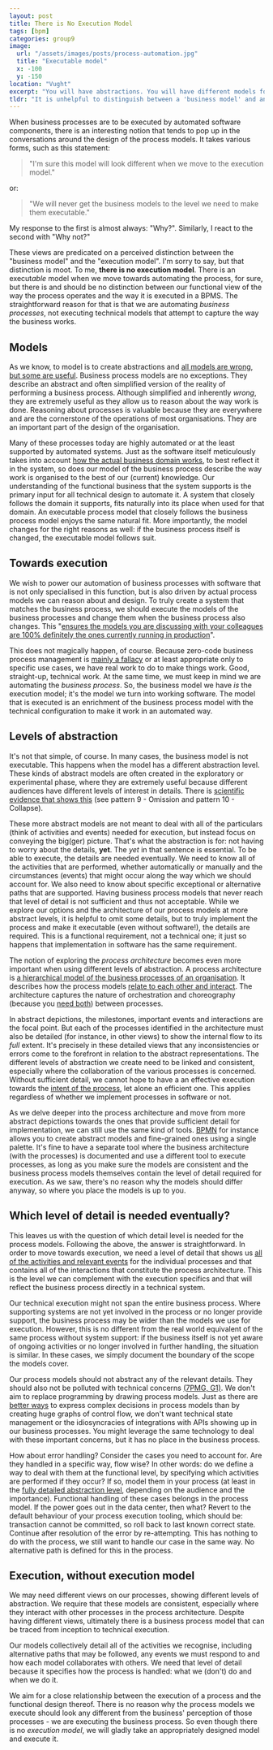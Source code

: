 ```yaml
---
layout: post
title: There is No Execution Model
tags: [bpm]
categories: group9
image:
  url: "/assets/images/posts/process-automation.jpg"
  title: "Executable model"
  x: -100
  y: -150
location: "Vught"
excerpt: "You will have abstractions. You will have different models for the same process. But there is no 'execution model'."
tldr: "It is unhelpful to distinguish between a 'business model' and an 'execution model' when working with business process models. We want to hide technical details from the model that is executed. It also doesn't make sense to define functional models only to an abstract level before they are implemented in software. We model to capture understanding. We should aim to implement models as closely as possible to our understanding. Having abstract models is useful, if they are complete and consistent with the detailed ones. Detail your models to include all of the activities, events and alternative paths that need to be handled. These details need to be known to implement the process, with or without software support. It is this business process model that is executed in the system."
---
```

When business processes are to be executed by automated software components, there is an interesting notion that tends to pop up in the conversations around the design of the process models. It takes various forms, such as this statement:

> "I'm sure this model will look different when we move to the execution model."

or:
 
> "We will never get the business models to the level we need to make them executable."

My response to the first is almost always: "Why?". Similarly, I react to the second with "Why not?"

These views are predicated on a perceived distinction between the "business model" and the "execution model". I'm sorry to say, but that distinction is moot. To me, **there is no execution model**. There is an execut*able* model when we move towards automating the process, for sure, but there is and should be no distinction between our functional view of the way the process operates and the way it is executed in a BPMS. The straightforward reason for that is that we are automating *business processes*, not executing technical models that attempt to capture the way the business works.

## Models

As we know, to model is to create abstractions and [all models are wrong, but some are useful][models-wrong-useful]. Business process models are no exceptions. They describe an abstract and often simplified version of the reality of performing a business process. Although simplified and inherently *wrong*, they are extremely useful as they allow us to reason about the way work is done. Reasoning about processes is valuable because they are everywhere and are the cornerstone of the operations of most organisations. They are an important part of the design of the organisation.

Many of these processes today are highly automated or at the least supported by automated systems. Just as the software itself meticulously takes into account [how the actual business domain works][domain-driven-design], to best reflect it in the system, so does our model of the business process describe the way work is organised to the best of our (current) knowledge. Our understanding of the functional business that the system supports is the primary input for all technical design to automate it. A system that closely follows the domain it supports, fits naturally into its place when used for that domain. An executable process model that closely follows the business process model enjoys the same natural fit. More importantly, the model changes for the right reasons as well: if the business process itself is changed, the executable model follows suit.

## Towards execution

We wish to power our automation of business processes with software that is not only specialised in this function, but is also driven by actual process models we can reason about and design. To truly create a system that matches the business process, we should execute the models of the business processes and change them when the business process also changes. This "[ensures the models you are discussing with your colleagues are 100% definitely the ones currently running in production][business-process-collaboration]".

This does not magically happen, of course. Because zero-code business process management is [mainly a fallacy][developer-friendly-bpm] or at least appropriate only to specific use cases, we have real work to do to make things work. Good, straight-up, technical work. At the same time, we must keep in mind we are automating the *business process*. So, the business model we have *is* the execution model; it's the model we turn into working software. The model that is executed is an enrichment of the business process model with the technical configuration to make it work in an automated way.

## Levels of abstraction

It's not that simple, of course. In many cases, the business model is not executable. This happens when the model has a different abstraction level. These kinds of abstract models are often created in the exploratory or experimental phase, where they are extremely useful because different audiences have different levels of interest in details. There is [scientific evidence that shows this][2019022001] (see pattern 9 - Omission and pattern 10 - Collapse).

These more abstract models are not meant to deal with all of the particulars (think of activities and events) needed for execution, but instead focus on conveying the big(ger) picture. That's what the abstraction is for: not having to worry about the details, **yet**. The *yet* in that sentence is essential. To be able to execute, the details are needed eventually. We need to know all of the activities that are performed, whether automatically or manually and the circumstances (events) that might occur along the way which we should account for. We also need to know about specific exceptional or alternative paths that are supported. Having business process models that never reach that level of detail is not sufficient and thus not acceptable. While we explore our options and the architecture of our process models at more abstract levels, it is helpful to omit some details, but to truly implement the process and make it executable (even without software!), the details are required. This is a functional requirement, not a technical one; it just so happens that implementation in software has the same requirement.

The notion of exploring the *process architecture* becomes even more important when using different levels of abstraction. A process architecture is [a hierarchical model of the business processes of an organisation][reimagining-management]. It describes how the process models [relate to each other and interact][modelling-tips]. The architecture captures the nature of orchestration and choreography (because you [need both][orchestration-and-choreography-need-both]) between processes. 

In abstract depictions, the milestones, important events and interactions are the focal point. But each of the processes identified in the architecture must also be detailed (for instance, in other views) to show the internal flow to its *full* extent. It's precisely in these detailed views that any inconsistencies or errors come to the forefront in relation to the abstract representations. The different levels of abstraction we create need to be linked and consistent, especially where the collaboration of the various processes is concerned. Without sufficient detail, we cannot hope to have a an effective execution towards the [intent of the process][the-value-of-intent], let alone an efficient one. This applies regardless of whether we implement processes in software or not.

As we delve deeper into the process architecture and move from more abstract depictions towards the ones that provide sufficient detail for implementation, we can still use the same kind of tools. [BPMN][bpmn] for instance allows you to create abstract models and fine-grained ones using a single palette. It's fine to have a separate tool where the business architecture (with the processes) is documented and use a different tool to execute processes, as long as you make sure the models are consistent and the business process models themselves contain the level of detail required for execution. As we saw, there's no reason why the models should differ anyway, so where you place the models is up to you. 

## Which level of detail is needed eventually?

This leaves us with the question of which detail level is needed for the process models. Following the above, the answer is straightforward. In order to move towards execution, we need a level of detail that shows us [all of the activities and relevant events][silver-level-2] for the individual processes and that contains all of the interactions that constitute the process architecture. This is the level we can complement with the execution specifics and that will reflect the business process directly in a technical system. 

Our technical execution might not span the entire business process. Where supporting systems are not yet involved in the process or no longer provide support, the business process may be wider than the models we use for execution. However, this is no different from the real world equivalent of the same process without system support: if the business itself is not yet aware of ongoing activities or no longer involved in further handling, the situation is similar. In these cases, we simply document the boundary of the scope the models cover.

Our process models should not abstract any of the relevant details. They should also not be polluted with technical concerns [(7PMG, G1)][7pmg]. We don't aim to replace programming by drawing process models. Just as there are [better ways][dmn] to express complex decisions in process models than by creating huge graphs of control flow, we don't want technical state management or the idiosyncracies of integrations with APIs showing up in our business processes. You might leverage the same technology to deal with these important concerns, but it has no place in the business process.

How about error handling? Consider the cases you need to account for. Are they handled in a specific way, flow wise? In other words: do we define a way to deal with them at the functional level, by specifying which activities are performed if they occur? If so, model them in your process (at least in the [fully detailed abstraction level][silver-level-2], depending on the audience and the importance). Functional handling of these cases belongs in the process model. If the power goes out in the data center, then what? Revert to the default behaviour of your process execution tooling, which should be: transaction cannot be committed, so roll back to last known correct state. Continue after resolution of the error by re-attempting. This has nothing to do with the process, we still want to handle our case in the same way. No alternative path is defined for this in the process.

## Execution, without execution model

We may need different views on our processes, showing different levels of abstraction. We require that these models are consistent, especially where they interact with other processes in the process architecture. Despite having different views, ultimately there is a business process model that can be traced from inception to technical execution.

Our models collectively detail all of the activities we recognise, including alternative paths that may be followed, any events we must respond to and how each model collaborates with others. We need that level of detail because it specifies how the process is handled: what we (don't) do and when we do it.

We aim for a close relationship between the execution of a process and the functional design thereof. There is no reason why the process models we execute should look any different from the business' perception of those processes - we are executing the business process. So even though there is no *execution model*, we will gladly take an appropriately designed model and execute it.

[models-wrong-useful]: https://www.quotes.net/quote/58494 "Essentially, all models are wrong, but some are useful."
[domain-driven-design]: http://dddcommunity.org/learning-ddd/what_is_ddd/ "What is Domain-Driven Design?"
[developer-friendly-bpm]: https://assets.contentful.com/vpidbgnakfvf/6p6BMD74WWEcGGGq2cS0AS/918c367d9ed94070ad95886b651c1cac/Developer-Friendly_BPM.pdf "Developer-friendly Business Process Management"
[orchestration-and-choreography-need-both]: https://blog.bernd-ruecker.com/why-service-collaboration-needs-choreography-and-orchestration-239c4f9700fa "Why service collaboration needs choreography AND orchestration"
[the-value-of-intent]: /2018/04/25/the-value-of-intent/ "The Value of Intent"
[modelling-tips]: http://www.bpminstitute.org/resources/articles/bpms-watch-ten-tips-effective-process-modeling "Ten Tips for Effective Process Modeling"
[reimagining-management]: https://info.leonardo.com.au/the-7-enablers-of-business-process-management-overview "Reimagining Management - Putting process at the center of business management"
[bpmn]: http://www.bpmn.org/ "Business Process Model and Notation"
[dmn]: http://www.dmn.org "https://www.omg.org/dmn/"
[silver-level-2]: https://methodandstyle.com/three-levels-of-process-modeling-with-bpmn/ "Three Levels of Process Modeling with BPMN"
[7pmg]: https://research.tue.nl/en/publications/seven-process-modeling-guidelines-7pmg "Seven process modeling guidelines (7PMG)"
[2019022001]: https://www.researchgate.net/publication/220366206_Managing_Process_Model_Complexity_Via_Abstract_Syntax_Modifications "Managing Process Model Complexity via Abstract Syntax Modifications"
[business-process-collaboration]: https://blog.camunda.com/post/2019/05/meet-cawemo-the-business-process-collaboration-hub/ "Please meet Cawemo - the Collaboration Hub for Business Process Automation"